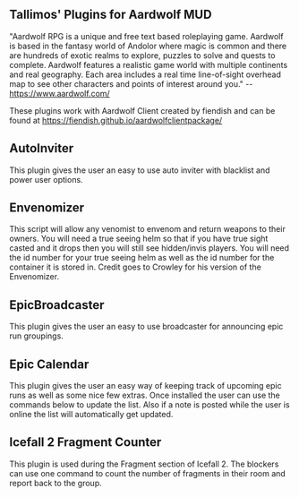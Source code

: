 Tallimos' Plugins for Aardwolf MUD
----------------------------------
"Aardwolf RPG is a unique and free text based roleplaying game. Aardwolf is based in the fantasy world of Andolor where magic is common and there are hundreds of exotic realms to explore, puzzles to solve and quests to complete. Aardwolf features a realistic game world with multiple continents and real geography. Each area includes a real time line-of-sight overhead map to see other characters and points of interest around you." -- https://www.aardwolf.com/

These plugins work with Aardwolf Client created by fiendish and can be found at https://fiendish.github.io/aardwolfclientpackage/

AutoInviter
-----------
This plugin gives the user an easy to use auto inviter with blacklist and power user options.

Envenomizer
-----------
This script will allow any venomist to envenom and return weapons to their owners. You will need a true seeing helm so that if you have true sight casted and it drops then you will still see hidden/invis players. You will need the id number for your true seeing helm as well as the id number for the container it is stored in. Credit goes to Crowley for his version of the Envenomizer.

EpicBroadcaster
---------------
This plugin gives the user an easy to use broadcaster for announcing epic run groupings.

Epic Calendar
-------------
This plugin gives the user an easy way of keeping track of upcoming epic runs as well as some nice few extras. Once installed the user can use the commands below to update the list. Also if a note is posted while the user is online the list will automatically get updated.

Icefall 2 Fragment Counter
--------------------------
This plugin is used during the Fragment section of Icefall 2. The blockers can use one command to count the number of fragments in their room and report back to the group.
